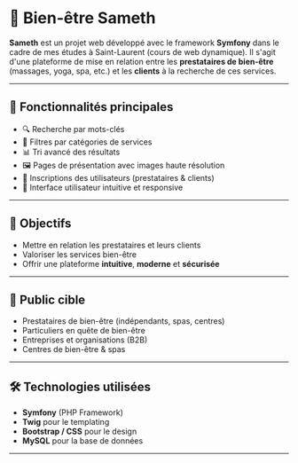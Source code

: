 # 🌿 Bien-être Sameth

**Sameth** est un projet web développé avec le framework **Symfony** dans le cadre de mes études à Saint-Laurent (cours de web dynamique). Il s'agit d'une plateforme de mise en relation entre les **prestataires de bien-être** (massages, yoga, spa, etc.) et les **clients** à la recherche de ces services.

---
## 🚀 Fonctionnalités principales

- 🔍 Recherche par mots-clés
- 🧘 Filtres par catégories de services
- 📊 Tri avancé des résultats
- 🖼️ Pages de présentation avec images haute résolution
- 📝 Inscriptions des utilisateurs (prestataires & clients)
- 📱 Interface utilisateur intuitive et responsive

---
## 🎯 Objectifs

- Mettre en relation les prestataires et leurs clients
- Valoriser les services bien-être
- Offrir une plateforme **intuitive**, **moderne** et **sécurisée**

---
## 👥 Public cible

- Prestataires de bien-être (indépendants, spas, centres)
- Particuliers en quête de bien-être
- Entreprises et organisations (B2B)
- Centres de bien-être & spas

---
## 🛠️ Technologies utilisées

- **Symfony** (PHP Framework)
- **Twig** pour le templating
- **Bootstrap / CSS** pour le design
- **MySQL** pour la base de données

---
